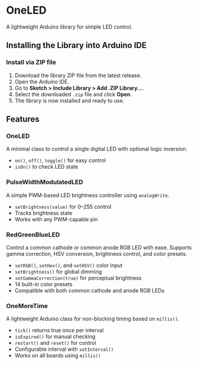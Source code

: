 # OneLED

A lightweight Arduino library for simple LED control.


## Installing the Library into Arduino IDE

### Install via ZIP file

1. Download the library ZIP file from the latest release.
2. Open the Arduino IDE.
3. Go to **Sketch > Include Library > Add .ZIP Library...**.
4. Select the downloaded `.zip` file and click **Open**.
5. The library is now installed and ready to use.

## Features

### OneLED

A minimal class to control a single digital LED with optional logic inversion.

- `on()`, `off()`, `toggle()` for easy control
- `isOn()` to check LED state

### PulseWidthModulatedLED

A simple PWM-based LED brightness controller using `analogWrite`.

- `setBrightness(value)` for 0–255 control
- Tracks brightness state
- Works with any PWM-capable pin

### RedGreenBlueLED

Control a common cathode or common anode RGB LED with ease. 
Supports gamma correction, HSV conversion, brightness control, and color presets.

- `setRGB()`, `setHex()`, and `setHSV()` color input
- `setBrightness()` for global dimming
- `setGammaCorrection(true)` for perceptual brightness
- 14 built-in color presets 
- Compatible with both common cathode and anode RGB LEDs

### OneMoreTime

A lightweight Arduino class for non-blocking timing based on `millis()`. 

- `tick()` returns true once per interval
- `isExpired()` for manual checking
- `restart()` and `reset()` for control
- Configurable interval with `setInterval()`
- Works on all boards using `millis()`
